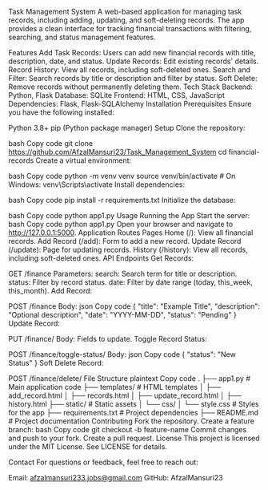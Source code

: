 Task Management System
A web-based application for managing task records, including adding, updating, and soft-deleting records. The app provides a clean interface for tracking financial transactions with filtering, searching, and status management features.

Features
Add Task Records: Users can add new financial records with title, description, date, and status.
Update Records: Edit existing records' details.
Record History: View all records, including soft-deleted ones.
Search and Filter: Search records by title or description and filter by status.
Soft Delete: Remove records without permanently deleting them.
Tech Stack
Backend: Python, Flask
Database: SQLite
Frontend: HTML, CSS, JavaScript
Dependencies: Flask, Flask-SQLAlchemy
Installation
Prerequisites
Ensure you have the following installed:

Python 3.8+
pip (Python package manager)
Setup
Clone the repository:

bash
Copy code
git clone https://github.com/AfzalMansuri23/Task_Management_System
cd financial-records
Create a virtual environment:

bash
Copy code
python -m venv venv
source venv/bin/activate   # On Windows: venv\Scripts\activate
Install dependencies:

bash
Copy code
pip install -r requirements.txt
Initialize the database:

bash
Copy code
python app1.py
Usage
Running the App
Start the server:
bash
Copy code
python app1.py
Open your browser and navigate to http://127.0.0.1:5000.
Application Routes
Pages
Home (/): View all financial records.
Add Record (/add): Form to add a new record.
Update Record (/update): Page for updating records.
History (/history): View all records, including soft-deleted ones.
API Endpoints
Get Records:

GET /finance
Parameters:
search: Search term for title or description.
status: Filter by record status.
date: Filter by date range (today, this_week, this_month).
Add Record:

POST /finance
Body:
json
Copy code
{
  "title": "Example Title",
  "description": "Optional description",
  "date": "YYYY-MM-DD",
  "status": "Pending"
}
Update Record:

PUT /finance/<id>
Body: Fields to update.
Toggle Record Status:

POST /finance/toggle-status/<id>
Body:
json
Copy code
{
  "status": "New Status"
}
Soft Delete Record:

POST /finance/delete/<id>
File Structure
plaintext
Copy code
.
├── app1.py              # Main application code
├── templates/           # HTML templates
│   ├── add_record.html
│   ├── records.html
│   ├── update_record.html
│   ├── history.html
├── static/              # Static assets
│   └── css/
│       └── style.css    # Styles for the app
├── requirements.txt     # Project dependencies
├── README.md            # Project documentation
Contributing
Fork the repository.
Create a feature branch:
bash
Copy code
git checkout -b feature-name
Commit changes and push to your fork.
Create a pull request.
License
This project is licensed under the MIT License. See LICENSE for details.

Contact
For questions or feedback, feel free to reach out:

Email: afzalmansuri233.jobs@gmail.com
GitHub: AfzalMansuri23
